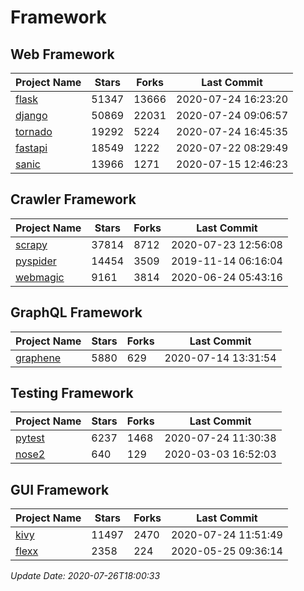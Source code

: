 # Framework

## Web Framework

| Project Name | Stars | Forks | Last Commit |
| ------------ | ----- | ----- | ----------- |
| [flask](https://github.com/pallets/flask) | 51347 | 13666 | 2020-07-24 16:23:20 |
| [django](https://github.com/django/django) | 50869 | 22031 | 2020-07-24 09:06:57 |
| [tornado](https://github.com/tornadoweb/tornado) | 19292 | 5224 | 2020-07-24 16:45:35 |
| [fastapi](https://github.com/tiangolo/fastapi) | 18549 | 1222 | 2020-07-22 08:29:49 |
| [sanic](https://github.com/huge-success/sanic) | 13966 | 1271 | 2020-07-15 12:46:23 |

## Crawler Framework

| Project Name | Stars | Forks | Last Commit |
| ------------ | ----- | ----- | ----------- |
| [scrapy](https://github.com/scrapy/scrapy) | 37814 | 8712 | 2020-07-23 12:56:08 |
| [pyspider](https://github.com/binux/pyspider) | 14454 | 3509 | 2019-11-14 06:16:04 |
| [webmagic](https://github.com/code4craft/webmagic) | 9161 | 3814 | 2020-06-24 05:43:16 |

## GraphQL Framework

| Project Name | Stars | Forks | Last Commit |
| ------------ | ----- | ----- | ----------- |
| [graphene](https://github.com/graphql-python/graphene) | 5880 | 629 | 2020-07-14 13:31:54 |

## Testing Framework

| Project Name | Stars | Forks | Last Commit |
| ------------ | ----- | ----- | ----------- |
| [pytest](https://github.com/pytest-dev/pytest) | 6237 | 1468 | 2020-07-24 11:30:38 |
| [nose2](https://github.com/nose-devs/nose2) | 640 | 129 | 2020-03-03 16:52:03 |

## GUI Framework

| Project Name | Stars | Forks | Last Commit |
| ------------ | ----- | ----- | ----------- |
| [kivy](https://github.com/kivy/kivy) | 11497 | 2470 | 2020-07-24 11:51:49 |
| [flexx](https://github.com/flexxui/flexx) | 2358 | 224 | 2020-05-25 09:36:14 |

*Update Date: 2020-07-26T18:00:33*